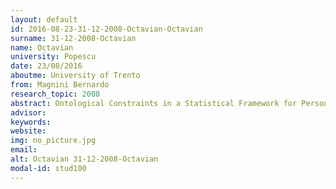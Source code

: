 ```yaml
---
layout: default 
id: 2016-08-23-31-12-2008-Octavian-Octavian
surname: 31-12-2008-Octavian
name: Octavian
university: Popescu
date: 23/08/2016
aboutme: University of Trento
from: Magnini Bernardo
research_topic: 2008
abstract: Ontological Constraints in a Statistical Framework for Person Cross Document Coreference
advisor: 
keywords: 
website: 
img: no_picture.jpg
email: 
alt: Octavian 31-12-2008-Octavian
modal-id: stud100
---
```

